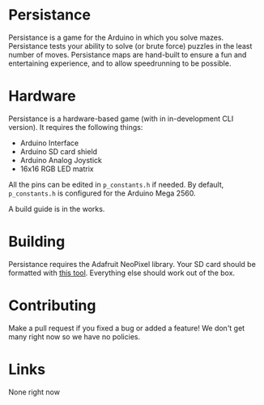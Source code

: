 # Persistance
Persistance is a game for the Arduino in which you solve mazes. Persistance tests your ability to solve (or brute force) puzzles in the least number of moves. Persistance maps are hand-built to ensure a fun and entertaining experience, and to allow speedrunning to be possible.

# Hardware
Persistance is a hardware-based game (with in in-development CLI version). It requires the following things:

- Arduino Interface
- Arduino SD card shield
- Arduino Analog Joystick
- 16x16 RGB LED matrix

All the pins can be edited in `p_constants.h` if needed. By default, `p_constants.h` is configured for the Arduino Mega 2560.

A build guide is in the works.

# Building
Persistance requires the Adafruit NeoPixel library. Your SD card should be formatted with [this tool](https://www.sdcard.org/downloads/formatter_4/). Everything else should work out of the box.

# Contributing
Make a pull request if you fixed a bug or added a feature! We don't get many right now so we have no policies.

# Links
None right now
